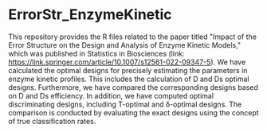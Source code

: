 # ErrorStr_EnzymeKinetic
This repository provides the R files related to the paper titled "Impact of the Error Structure on the Design and Analysis of Enzyme Kinetic Models," which was published in Statistics in Biosciences (link: https://link.springer.com/article/10.1007/s12561-022-09347-5). 
We have calculated the optimal designs for precisely estimating the parameters in enzyme kinetic profiles. This includes the calculation of D and Ds optimal designs. Furthermore, we have compared the corresponding designs based on D and Ds efficiency.
In addition, we have computed optimal discriminating designs, including T-optimal and δ-optimal designs. The comparison is conducted by evaluating the exact designs using the concept of true classification rates.
